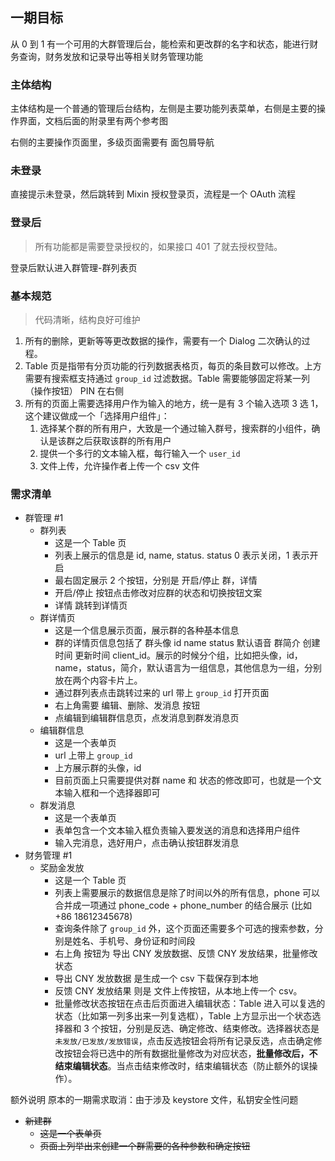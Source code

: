 ## 一期目标

从 0 到 1 有一个可用的大群管理后台，能检索和更改群的名字和状态，能进行财务查询，财务发放和记录导出等相关财务管理功能

### 主体结构

主体结构是一个普通的管理后台结构，左侧是主要功能列表菜单，右侧是主要的操作界面，文档后面的附录里有两个参考图

右侧的主要操作页面里，多级页面需要有 面包屑导航

### 未登录

直接提示未登录，然后跳转到
Mixin 授权登录页，流程是一个 OAuth 流程

### 登录后

> 所有功能都是需要登录授权的，如果接口 401 了就去授权登陆。

登录后默认进入群管理-群列表页

### 基本规范

> 代码清晰，结构良好可维护

1. 所有的删除，更新等等更改数据的操作，需要有一个 Dialog 二次确认的过程。
2. Table 页是指带有分页功能的行列数据表格页，每页的条目数可以修改。上方需要有搜索框支持通过 `group_id` 过滤数据。Table 需要能够固定将某一列（操作按钮） PIN 在右侧
3. 所有的页面上需要选择用户作为输入的地方，统一是有 3 个输入选项 3 选 1，这个建议做成一个「选择用户组件」：
   1. 选择某个群的所有用户，大致是一个通过输入群号，搜索群的小组件，确认是该群之后获取该群的所有用户
   2. 提供一个多行的文本输入框，每行输入一个 `user_id`
   3. 文件上传，允许操作者上传一个 csv 文件

### 需求清单

- 群管理 #1
  - 群列表
    - 这是一个 Table 页
    - 列表上展示的信息是 id, name, status. status 0 表示关闭，1 表示开启
    - 最右固定展示 2 个按钮，分别是 开启/停止 群，详情
    - 开启/停止 按钮点击修改对应群的状态和切换按钮文案
    - 详情 跳转到详情页
  - 群详情页
    - 这是一个信息展示页面，展示群的各种基本信息
    - 群的详情页信息包括了 群头像 id name status 默认语音 群简介 创建时间 更新时间 client_id。展示的时候分个组，比如把头像，id，name，status，简介，默认语言为一组信息，其他信息为一组，分别放在两个内容卡片上。
    - 通过群列表点击跳转过来的 url 带上 `group_id` 打开页面
    - 右上角需要 编辑、删除、发消息 按钮
    - 点编辑到编辑群信息页，点发消息到群发消息页
  - 编辑群信息
    - 这是一个表单页
    - url 上带上 `group_id`
    - 上方展示群的头像，id
    - 目前页面上只需要提供对群 name 和 状态的修改即可，也就是一个文本输入框和一个选择器即可
  - 群发消息
    - 这是一个表单页
    - 表单包含一个文本输入框负责输入要发送的消息和选择用户组件
    - 输入完消息，选好用户，点击确认按钮群发消息
- 财务管理 #1
  - 奖励金发放
    - 这是一个 Table 页
    - 列表上需要展示的数据信息是除了时间以外的所有信息，phone 可以合并成一项通过 phone_code + phone_number 的结合展示 (比如 +86 18612345678)
    - 查询条件除了 `group_id` 外，这个页面还需要多个可选的搜索参数，分别是姓名、手机号、身份证和时间段
    - 右上角 按钮为 导出 CNY 发放数据、反馈 CNY 发放结果，批量修改状态
    - 导出 CNY 发放数据 是生成一个 csv 下载保存到本地
    - 反馈 CNY 发放结果 则是 文件上传按钮，从本地上传一个 csv。
    - 批量修改状态按钮在点击后页面进入编辑状态：Table 进入可以复选的状态（比如第一列多出来一列复选框），Table 上方显示出一个状态选择器和 3 个按钮，分别是反选、确定修改、结束修改。选择器状态是 `未发放/已发放/发放错误`，点击反选按钮会将所有记录反选，点击确定修改按钮会将已选中的所有数据批量修改为对应状态，**批量修改后，不结束编辑状态**。当点击结束修改时，结束编辑状态（防止额外的误操作）。

额外说明
原本的一期需求取消：由于涉及 keystore 文件，私钥安全性问题

- ~~新建群~~
  - ~~这是一个表单页~~
  - ~~页面上列举出来创建一个群需要的各种参数和确定按钮~~
